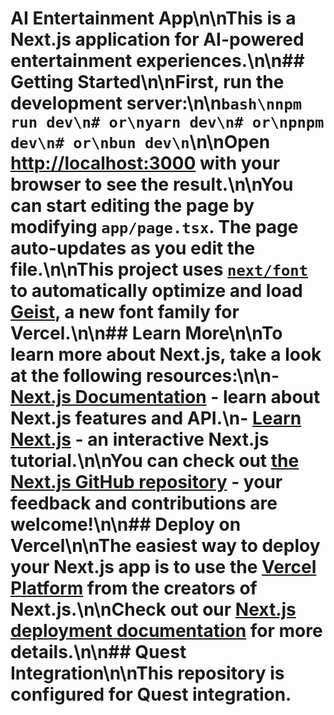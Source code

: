 # AI Entertainment App\n\nThis is a Next.js application for AI-powered entertainment experiences.\n\n## Getting Started\n\nFirst, run the development server:\n\n```bash\nnpm run dev\n# or\nyarn dev\n# or\npnpm dev\n# or\nbun dev\n```\n\nOpen [http://localhost:3000](http://localhost:3000) with your browser to see the result.\n\nYou can start editing the page by modifying `app/page.tsx`. The page auto-updates as you edit the file.\n\nThis project uses [`next/font`](https://nextjs.org/docs/app/building-your-application/optimizing/fonts) to automatically optimize and load [Geist](https://vercel.com/font), a new font family for Vercel.\n\n## Learn More\n\nTo learn more about Next.js, take a look at the following resources:\n\n- [Next.js Documentation](https://nextjs.org/docs) - learn about Next.js features and API.\n- [Learn Next.js](https://nextjs.org/learn) - an interactive Next.js tutorial.\n\nYou can check out [the Next.js GitHub repository](https://github.com/vercel/next.js) - your feedback and contributions are welcome!\n\n## Deploy on Vercel\n\nThe easiest way to deploy your Next.js app is to use the [Vercel Platform](https://vercel.com/new?utm_medium=default-template&filter=next.js&utm_source=create-next-app&utm_campaign=create-next-app-readme) from the creators of Next.js.\n\nCheck out our [Next.js deployment documentation](https://nextjs.org/docs/app/building-your-application/deploying) for more details.\n\n## Quest Integration\n\nThis repository is configured for Quest integration.